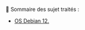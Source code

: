 👋 Sommaire des sujet traités :

- [OS Debian 12.](https://github.com/0xCyberLiTech/OS-Debian-12)



